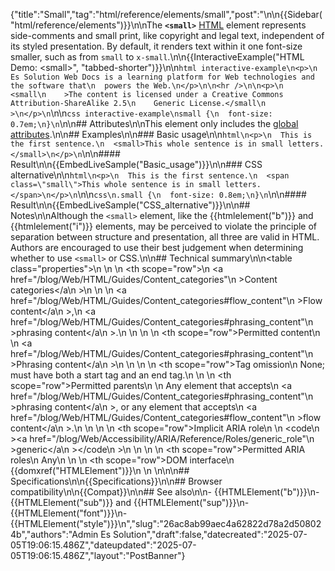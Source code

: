 {"title":"Small","tag":"html/reference/elements/small","post":"\n\n{{Sidebar(\"html/reference/elements\")}}\n\nThe **`<small>`** [HTML](/blog/Web/HTML) element represents side-comments and small print, like copyright and legal text, independent of its styled presentation. By default, it renders text within it one font-size smaller, such as from `small` to `x-small`.\n\n{{InteractiveExample(\"HTML Demo: &lt;small&gt;\", \"tabbed-shorter\")}}\n\n```html interactive-example\n<p>\n  Es Solution Web Docs is a learning platform for Web technologies and the software that\n  powers the Web.\n</p>\n\n<hr />\n\n<p>\n  <small\n    >The content is licensed under a Creative Commons Attribution-ShareAlike 2.5\n    Generic License.</small\n  >\n</p>\n```\n\n```css interactive-example\nsmall {\n  font-size: 0.7em;\n}\n```\n\n## Attributes\n\nThis element only includes the [global attributes](/blog/Web/HTML/Reference/Global_attributes).\n\n## Examples\n\n### Basic usage\n\n```html\n<p>\n  This is the first sentence.\n  <small>This whole sentence is in small letters.</small>\n</p>\n```\n\n#### Result\n\n{{EmbedLiveSample(\"Basic_usage\")}}\n\n### CSS alternative\n\n```html\n<p>\n  This is the first sentence.\n  <span class=\"small\">This whole sentence is in small letters.</span>\n</p>\n```\n\n```css\n.small {\n  font-size: 0.8em;\n}\n```\n\n#### Result\n\n{{EmbedLiveSample(\"CSS_alternative\")}}\n\n## Notes\n\nAlthough the `<small>` element, like the {{htmlelement(\"b\")}} and {{htmlelement(\"i\")}} elements, may be perceived to violate the principle of separation between structure and presentation, all three are valid in HTML. Authors are encouraged to use their best judgement when determining whether to use `<small>` or CSS.\n\n## Technical summary\n\n<table class=\"properties\">\n  <tbody>\n    <tr>\n      <th scope=\"row\">\n        <a href=\"/blog/Web/HTML/Guides/Content_categories\"\n          >Content categories</a\n        >\n      </th>\n      <td>\n        <a href=\"/blog/Web/HTML/Guides/Content_categories#flow_content\"\n          >Flow content</a\n        >,\n        <a href=\"/blog/Web/HTML/Guides/Content_categories#phrasing_content\"\n          >phrasing content</a\n        >.\n      </td>\n    </tr>\n    <tr>\n      <th scope=\"row\">Permitted content</th>\n      <td>\n        <a href=\"/blog/Web/HTML/Guides/Content_categories#phrasing_content\"\n          >Phrasing content</a\n        >\n      </td>\n    </tr>\n    <tr>\n      <th scope=\"row\">Tag omission</th>\n      <td>None; must have both a start tag and an end tag.</td>\n    </tr>\n    <tr>\n      <th scope=\"row\">Permitted parents</th>\n      <td>\n        Any element that accepts\n        <a href=\"/blog/Web/HTML/Guides/Content_categories#phrasing_content\"\n          >phrasing content</a\n        >, or any element that accepts\n        <a href=\"/blog/Web/HTML/Guides/Content_categories#flow_content\"\n          >flow content</a\n        >.\n      </td>\n    </tr>\n    <tr>\n      <th scope=\"row\">Implicit ARIA role</th>\n      <td>\n        <code\n          ><a href=\"/blog/Web/Accessibility/ARIA/Reference/Roles/generic_role\"\n            >generic</a\n          ></code\n        >\n      </td>\n    </tr>\n    <tr>\n      <th scope=\"row\">Permitted ARIA roles</th>\n      <td>Any</td>\n    </tr>\n    <tr>\n      <th scope=\"row\">DOM interface</th>\n      <td>{{domxref(\"HTMLElement\")}}</td>\n    </tr>\n  </tbody>\n</table>\n\n## Specifications\n\n{{Specifications}}\n\n## Browser compatibility\n\n{{Compat}}\n\n## See also\n\n- {{HTMLElement(\"b\")}}\n- {{HTMLElement(\"sub\")}} and {{HTMLElement(\"sup\")}}\n- {{HTMLElement(\"font\")}}\n- {{HTMLElement(\"style\")}}\n","slug":"26ac8ab99aec4a62822d78a2d508024b","authors":"Admin Es Solution","draft":false,"datecreated":"2025-07-05T19:06:15.486Z","dateupdated":"2025-07-05T19:06:15.486Z","layout":"PostBanner"}